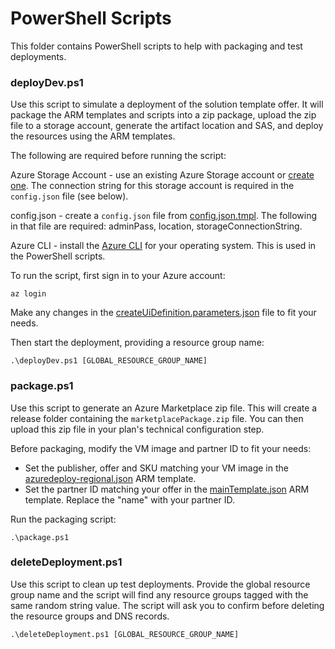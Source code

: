 # PowerShell Scripts

This folder contains PowerShell scripts to help with packaging and test deployments.

### deployDev.ps1

Use this script to simulate a deployment of the solution template offer. It will package the ARM templates and scripts into a zip package, upload the zip file to a storage account, generate the artifact location and SAS, and deploy the resources using the ARM templates.

The following are required before running the script:

Azure Storage Account - use an existing Azure Storage account or [create one](https://docs.microsoft.com/en-us/azure/storage/common/storage-account-create). The connection string for this storage account is required in the `config.json` file (see below).

config.json - create a `config.json` file from [config.json.tmpl](config.json.tmpl). The following in that file are required: adminPass, location, storageConnectionString.

Azure CLI - install the [Azure CLI](https://docs.microsoft.com/en-us/cli/azure/install-azure-cli) for your operating system. This is used in the PowerShell scripts.

To run the script, first sign in to your Azure account:
```
az login
```

Make any changes in the [createUiDefinition.parameters.json](../arm/createUiDefinition.parameters.json) file to fit your needs.

Then start the deployment, providing a resource group name:
```
.\deployDev.ps1 [GLOBAL_RESOURCE_GROUP_NAME]
```

### package.ps1

Use this script to generate an Azure Marketplace zip file. This will create a release folder containing the `marketplacePackage.zip` file. You can then upload this zip file in your plan's technical configuration step.

Before packaging, modify the VM image and partner ID to fit your needs:

- Set the publisher, offer and SKU matching your VM image in the [azuredeploy-regional.json](../arm/nestedtemplates/azuredeploy-regional.json#L152-L154) ARM template.
- Set the partner ID matching your offer in the [mainTemplate.json](../arm/mainTemplate.json#L158) ARM template. Replace the "name" with your partner ID.

Run the packaging script:
```
.\package.ps1
```

### deleteDeployment.ps1

Use this script to clean up test deployments. Provide the global resource group name and the script will find any resource groups tagged with the same random string value. The script will ask you to confirm before deleting the resource groups and DNS records.

```
.\deleteDeployment.ps1 [GLOBAL_RESOURCE_GROUP_NAME]
```